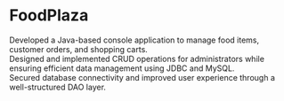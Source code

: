 # FoodPlaza
Developed a Java-based console application to manage food items, customer orders, and shopping carts.
<br>
Designed and implemented CRUD operations for administrators while ensuring efficient data management using JDBC and MySQL.
<br>
Secured database connectivity and improved user experience through a well-structured DAO layer.
